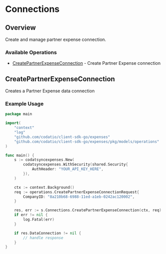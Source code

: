 # Connections

## Overview

Create and manage partner expense connection.

### Available Operations

* [CreatePartnerExpenseConnection](#createpartnerexpenseconnection) - Create Partner Expense connection

## CreatePartnerExpenseConnection

Creates a Partner Expense data connection

### Example Usage

```go
package main

import(
	"context"
	"log"
	"github.com/codatio/client-sdk-go/expenses"
	"github.com/codatio/client-sdk-go/expenses/pkg/models/operations"
)

func main() {
    s := codatsyncexpenses.New(
        codatsyncexpenses.WithSecurity(shared.Security{
            AuthHeader: "YOUR_API_KEY_HERE",
        }),
    )

    ctx := context.Background()    
    req := operations.CreatePartnerExpenseConnectionRequest{
        CompanyID: "8a210b68-6988-11ed-a1eb-0242ac120002",
    }

    res, err := s.Connections.CreatePartnerExpenseConnection(ctx, req)
    if err != nil {
        log.Fatal(err)
    }

    if res.DataConnection != nil {
        // handle response
    }
}
```
